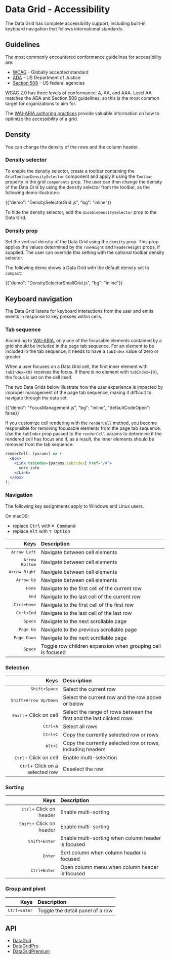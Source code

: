 # Data Grid - Accessibility

<p class="description">The Data Grid has complete accessibility support, including built-in keyboard navigation that follows international standards.</p>

## Guidelines

The most commonly encountered conformance guidelines for accessibility are:

- [WCAG](https://www.w3.org/WAI/standards-guidelines/wcag/) - Globally accepted standard
- [ADA](https://www.ada.gov/) - US Department of Justice
- [Section 508](https://www.section508.gov/) - US federal agencies

WCAG 2.0 has three levels of conformance: A, AA, and AAA.
Level AA matches the ADA and Section 508 guidelines, so this is the most common target for organizations to aim for.

The [WAI-ARIA authoring practices](https://www.w3.org/WAI/ARIA/apg/patterns/grid/) provide valuable information on how to optimize the accessibility of a grid.

## Density

You can change the density of the rows and the column header.

### Density selector

To enable the density selector, create a toolbar containing the `GridToolbarDensitySelector` component and apply it using the `Toolbar` property in the grid `components` prop.
The user can then change the density of the Data Grid by using the density selector from the toolbar, as the following demo illustrates:

{{"demo": "DensitySelectorGrid.js", "bg": "inline"}}

To hide the density selector, add the `disableDensitySelector` prop to the Data Grid.

### Density prop

Set the vertical density of the Data Grid using the `density` prop.
This prop applies the values determined by the `rowHeight` and `headerHeight` props, if supplied.
The user can override this setting with the optional toolbar density selector.

The following demo shows a Data Grid with the default density set to `compact`:

{{"demo": "DensitySelectorSmallGrid.js", "bg": "inline"}}

## Keyboard navigation

The Data Grid listens for keyboard interactions from the user and emits events in response to key presses within cells.

### Tab sequence

According to [WAI-ARIA](https://www.w3.org/WAI/ARIA/apg/patterns/grid/), only one of the focusable elements contained by a grid should be included in the page tab sequence.
For an element to be included in the tab sequence, it needs to have a `tabIndex` value of zero or greater.

When a user focuses on a Data Grid cell, the first inner element with `tabIndex={0}` receives the focus.
If there is no element with `tabIndex={0}`, the focus is set on the cell itself.

The two Data Grids below illustrate how the user experience is impacted by improper management of the page tab sequence, making it difficult to navigate through the data set:

{{"demo": "FocusManagement.js", "bg": "inline", "defaultCodeOpen": false}}

If you customize cell rendering with the [`renderCell`](/x/react-data-grid/column-definition/#rendering-cells) method, you become responsible for removing focusable elements from the page tab sequence.
Use the `tabIndex` prop passed to the `renderCell` params to determine if the rendered cell has focus and if, as a result, the inner elements should be removed from the tab sequence:

```jsx
renderCell: (params) => (
  <Box>
    <Link tabIndex={params.tabIndex} href="/#">
      more info
    </Link>
  </Box>
);
```

### Navigation

The following key assignments apply to Windows and Linux users.

On macOS:

- replace <kbd class="key">Ctrl</kbd> with <kbd class="key">⌘ Command</kbd>
- replace <kbd class="key">Alt</kbd> with <kbd class="key">⌥ Option</kbd>

|                                                               Keys | Description                                                 |
| -----------------------------------------------------------------: | :---------------------------------------------------------- |
|                                  <kbd class="key">Arrow Left</kbd> | Navigate between cell elements                              |
|                                <kbd class="key">Arrow Bottom</kbd> | Navigate between cell elements                              |
|                                 <kbd class="key">Arrow Right</kbd> | Navigate between cell elements                              |
|                                    <kbd class="key">Arrow Up</kbd> | Navigate between cell elements                              |
|                                        <kbd class="key">Home</kbd> | Navigate to the first cell of the current row               |
|                                         <kbd class="key">End</kbd> | Navigate to the last cell of the current row                |
| <kbd><kbd class="key">Ctrl</kbd>+<kbd class="key">Home</kbd></kbd> | Navigate to the first cell of the first row                 |
|  <kbd><kbd class="key">Ctrl</kbd>+<kbd class="key">End</kbd></kbd> | Navigate to the last cell of the last row                   |
|                                       <kbd class="key">Space</kbd> | Navigate to the next scrollable page                        |
|                                     <kbd class="key">Page Up</kbd> | Navigate to the previous scrollable page                    |
|                                   <kbd class="key">Page Down</kbd> | Navigate to the next scrollable page                        |
|                                       <kbd class="key">Space</kbd> | Toggle row children expansion when grouping cell is focused |

### Selection

|                                                                         Keys | Description                                                          |
| ---------------------------------------------------------------------------: | :------------------------------------------------------------------- |
|         <kbd><kbd class="key">Shift</kbd>+<kbd class="key">Space</kbd></kbd> | Select the current row                                               |
| <kbd><kbd class="key">Shift</kbd>+<kbd class="key">Arrow Up/Down</kbd></kbd> | Select the current row and the row above or below                    |
|                                  <kbd class="key">Shift</kbd>+ Click on cell | Select the range of rows between the first and the last clicked rows |
|              <kbd><kbd class="key">Ctrl</kbd>+<kbd class="key">A</kbd></kbd> | Select all rows                                                      |
|              <kbd><kbd class="key">Ctrl</kbd>+<kbd class="key">C</kbd></kbd> | Copy the currently selected row or rows                              |
|               <kbd><kbd class="key">Alt</kbd>+<kbd class="key">C</kbd></kbd> | Copy the currently selected row or rows, including headers           |
|                                   <kbd class="key">Ctrl</kbd>+ Click on cell | Enable multi-selection                                               |
|                         <kbd class="key">Ctrl</kbd>+ Click on a selected row | Deselect the row                                                     |

### Sorting

|                                                                 Keys | Description                                        |
| -------------------------------------------------------------------: | :------------------------------------------------- |
|                         <kbd class="key">Ctrl</kbd>+ Click on header | Enable multi-sorting                               |
|                        <kbd class="key">Shift</kbd>+ Click on header | Enable multi-sorting                               |
| <kbd><kbd class="key">Shift</kbd>+<kbd class="key">Enter</kbd></kbd> | Enable multi-sorting when column header is focused |
|                                         <kbd class="key">Enter</kbd> | Sort column when column header is focused          |
|  <kbd><kbd class="key">Ctrl</kbd>+<kbd class="key">Enter</kbd></kbd> | Open column menu when column header is focused     |

### Group and pivot

|                                                                Keys | Description                      |
| ------------------------------------------------------------------: | :------------------------------- |
| <kbd><kbd class="key">Ctrl</kbd>+<kbd class="key">Enter</kbd></kbd> | Toggle the detail panel of a row |

## API

- [DataGrid](/x/api/data-grid/data-grid/)
- [DataGridPro](/x/api/data-grid/data-grid-pro/)
- [DataGridPremium](/x/api/data-grid/data-grid-premium/)
